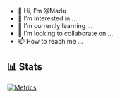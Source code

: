- 👋 Hi, I’m @Madu
- 👀 I’m interested in ...
- 🌱 I’m currently learning ...
- 💞️ I’m looking to collaborate on ...
- 📫 How to reach me ...


## 📊 Stats
[![Metrics](https://github.com/Madu-xd/Madu-xd/raw/main/github-metrics.svg)](https://github.com/Madu-xd)
